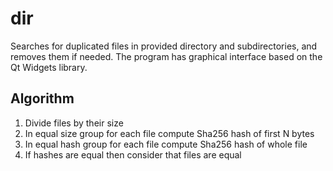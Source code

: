 # dir
Searches for duplicated files in provided directory and subdirectories, and removes them if needed. The program has graphical interface based on the Qt Widgets library.

## Algorithm
1. Divide files by their size
2. In equal size group for each file compute Sha256 hash of first N bytes
3. In equal hash group for each file compute Sha256 hash of whole file
4. If hashes are equal then consider that files are equal
